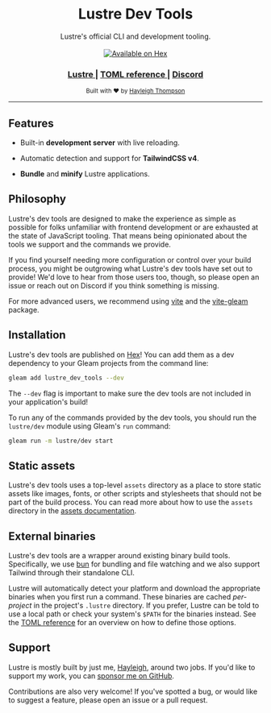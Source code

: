 <h1 align="center">Lustre Dev Tools</h1>

<div align="center">
  Lustre's official CLI and development tooling.
</div>

<br />

<div align="center">
  <a href="https://hex.pm/packages/lustre_dev_tools">
  <img src="https://img.shields.io/hexpm/v/lustre_dev_tools"
      alt="Available on Hex" />
  </a>
</div>

<div align="center">
  <h3>
    <a href="https://hexdocs.pm/lustre">
      Lustre
    </a>
    <span> | </span>
    <a href="https://hexdocs.pm/lustre_dev_tools/toml-reference.html">
        TOML reference
    </a>
    <span> | </span>
    <a href="https://discord.gg/Fm8Pwmy">
      Discord
    </a>
  </h3>
</div>

<div align="center">
  <sub>Built with ❤︎ by
  <a href="https://twitter.com/hayleighdotdev">Hayleigh Thompson</a>
</div>

---

## Features

- Built-in **development server** with live reloading.

- Automatic detection and support for **TailwindCSS v4**.

- **Bundle** and **minify** Lustre applications.

## Philosophy

Lustre's dev tools are designed to make the experience as simple as possible for
folks unfamiliar with frontend development or are exhausted at the state of
JavaScript tooling. That means being opinionated about the tools we support and
the commands we provide.

If you find yourself needing more configuration or control over your build process,
you might be outgrowing what Lustre's dev tools have set out to provide! We'd love
to hear from those users too, though, so please open an issue or reach out on Discord
if you think something is missing.

For more advanced users, we recommend using [vite](https://vitejs.dev) and the
[vite-gleam](https://github.com/Enderchief/gleam-tools/tree/master/packages/vite-gleam)
package.

## Installation

Lustre's dev tools are published on [Hex](https://hex.pm/packages/lustre_dev_tools)!
You can add them as a dev dependency to your Gleam projects from the command line:

```sh
gleam add lustre_dev_tools --dev
```

The `--dev` flag is important to make sure the dev tools are not included in your
application's build!

To run any of the commands provided by the dev tools, you should run the
`lustre/dev` module using Gleam's `run` command:

```sh
gleam run -m lustre/dev start
```

## Static assets

Lustre's dev tools uses a top-level `assets` directory as a place to store static
assets like images, fonts, or other scripts and stylesheets that should not be
part of the build process. You can read more about how to use the `assets` directory
in the [assets documentation](https://hexdocs.pm/lustre_dev_tools/assets.html).

## External binaries

Lustre's dev tools are a wrapper around existing binary build tools. Specifically,
we use [bun](https://bun.sh/) for bundling and file watching and we also support Tailwind
through their standalone CLI.

Lustre will automatically detect your platform and download the appropriate
binaries when you first run a command. These binaries are cached _per-project_
in the project's `.lustre` directory. If you prefer, Lustre can be told to use a
local path or check your system's `$PATH` for the binaries instead. 
See the [TOML reference](https://hexdocs.pm/lustre_dev_tools/toml-reference.html)
for an overview on how to define those options.

## Support

Lustre is mostly built by just me, [Hayleigh](https://github.com/hayleigh-dot-dev),
around two jobs. If you'd like to support my work, you can [sponsor me on GitHub](https://github.com/sponsors/hayleigh-dot-dev).

Contributions are also very welcome! If you've spotted a bug, or would like to
suggest a feature, please open an issue or a pull request.
